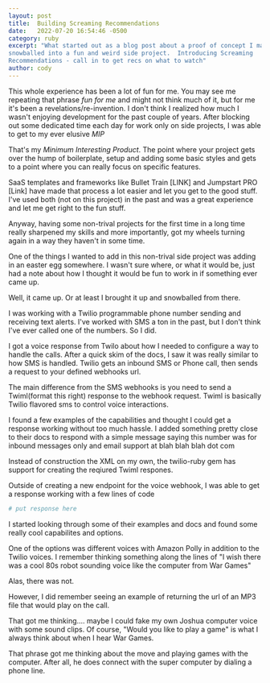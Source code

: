 ```yaml
---
layout: post
title:  Building Screaming Recommendations
date:   2022-07-20 16:54:46 -0500
category: ruby
excerpt: "What started out as a blog post about a proof of concept I made
snowballed into a fun and weird side project.  Introducing Screaming
Recommendations - call in to get recs on what to watch"
author: cody
---
```


This whole experience has been a lot of fun for me.  You may see me repeating
that phrase _fun for me_ and might not think much of it, but for me it's been a
revelations/re-invention.  I don't think I realized how much I wasn't enjoying
development for the past couple of years.  After blocking out some dedicated
time each day for work only on side projects, I was able to get to my ever
elusive *MIP*

That's my _Minimum Interesting Product_. The point where your
project gets over the hump of boilerplate, setup and adding some basic styles
and gets to a point where you can really focus on specific features.

SaaS templates and frameworks like Bullet Train [LINK] and Jumpstart PRO [Link]
have made that process a lot easier and let you get to the good stuff.  I've
used both (not on this project) in the past and was a great experience and let
me get right to the fun stuff.

Anyway, having some non-trival projects for the first time in a long time really
sharpened my skills and more importantly, got my wheels turning again in a way
they haven't in some time.

One of the things I wanted to add in this non-trival side project was adding in
an easter egg somewhere.  I wasn't sure where, or what it would be, just had a
note about how I thought it would be fun to work in if something ever came up.

Well, it came up.  Or at least I brought it up and snowballed from there.

I was working with a Twilio programmable phone number sending and receiving text
alerts.  I've worked with SMS a ton in the past, but I don't think I've ever
called one of the numbers.  So I did.

I got a voice response from Twilo about how I needed to configure a way to
handle the calls.  After a quick skim of the docs, I saw it was really similar
to how SMS is handled.  Twilio gets an inbound SMS or Phone call, then sends a
request to your defined webhooks url.  

The main difference from the SMS webhooks is you need to send a Twiml(format
this right) response
to the webhook request. Twiml is basically Twilio flavored sms to control voice
interactions.  

I found a few examples of the capabilities and thought I could get a response
working without too much hassle.  I added something pretty close to their docs
to respond with a simple message saying this number was for inbound messages
only and email support at blah blah blah dot com

Instead of construction the XML on my own, the twilio-ruby gem
has support for creating the reqiured Twiml respones.

Outside of creating a new endpoint for the voice webhook, I was able to get a
response working with a few lines of code

```ruby
# put response here
```

I started looking through some of their examples and docs and found some really
cool capabilites and options.  

One of the options was different voices with Amazon Polly in addition to the
Twilio voices.  I remember thinking something along the lines of "I wish there
was a cool 80s robot sounding voice like the computer from War Games"  

Alas, there was not.

However, I did remember seeing an example of returning the url of an MP3 file
that would play on the call.

That got me thinking.... maybe I could fake my own Joshua computer voice with
some sound clips. Of course, "Would you like to play a game" is what I always
think about when I hear War Games.

That phrase got me thinking about the move and playing games with the computer.
After all, he does connect with the super computer by dialing a phone line.


